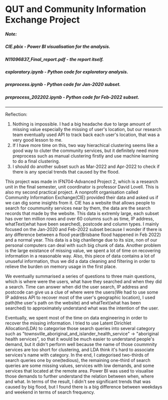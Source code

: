 # QUT and Community Information Exchange Project

##### Note:
##### CIE.pbix - Power BI visualisation for the analysis.
##### N11096837_Final_report.pdf - the report itself.
##### exploratory.ipynb - Python code for exploratory analysis.
##### preprocess.ipynb - Python code for Jan-2020 subset.
##### preprocess_202202.ipynb - Python code for Feb-2022 subset.
-----------------------------------------------------------------------------------------------------------------------------------------------------------------------
Reflection:
1. Nothing is impossible. I had a big headache due to large amount of missing value especially the missing of user's location, but our research team eventually used API to track back each user's location, that was a very good lesson to me.
2. If I have more time on this, two way hierachical clustering seems like a good way to cluter the community services, but it definitely need more preprocess such as manual clustering firstly and use machine learning to do a final clustering.   
3. I should do another subset such as Mar-2022 and Apr-2022 to check if there is any special trends that caused by the flood.


This project was made in IFN704-Advanced Project 2, which is a research unit in the final semester, unit coordinator is professor David Lovell. This is also my second practical project. A nonprofit organisation called Community Information Exchange(CIE) provided their data and asked us if we can dig some insights from it. CIE has a website that allows people to search for coummunity services near by them, the data are the search records that made by the website. This data is extremly large, each subset has over ten million rows and over 60 columns such as time, IP address, whatText(what have been searched), postcode and column types. I mainly focused on the Jan-2020 and Feb-2022 subset because I wonder if there is any difference between a flood year(Brisbane flood happened in Feb 2022) and a normal year. This data is a big chanllenge due to its size, non of our personal computers can deal with such big chunk of data. Another problem is the large existance of missing value, we spent a lot of time on recovering information in a reasonable way. Also, this piece of data contains a lot of unuseful information, thus we did a data cleaning and filtering in order to relieve the burden on memory usage in the first place.  

We eventually summarised a series of questions to three main questions, which is where were the users, what have they searched and when they did a search. Time can answer when did the user search, IP address and postcode can give us a clue of where were the users(We had to use some IP address API to recover most of the user's geographic location), I used path(the user's path on the website) and whatText(what has been searched) to approximately understand what was the intention of the user. 

Eventually, we spent most of the time on data engineering in order to recover the missing information. I tried to use Latent Dirichlet Allocation(LDA) to categorise those search queries into several category such as "townsville_aboriginal_and_islander_health_service" -> "aboriginal health services", so that it would be much easier to understand people's demand, but it didn't perform well because the name of those coummnity services are too short for clustering, and LDA think it's hard to associate services's name with category. In the end, I categorised two-thirds of search queries one by one(tedious), the remaining one-third of search queries are some missing values, services with low demands, and some services that located at the remote area. Power BI was used to visualise those demands to further understand the relation between when, where and what. In terms of the result, I didn't see significant trends that was caused by big flood, but I found there is a big difference between weekdays and weekend in terms of search frequency. 
